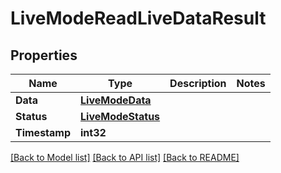 # LiveModeReadLiveDataResult

## Properties

Name | Type | Description | Notes
------------ | ------------- | ------------- | -------------
**Data** | [**LiveModeData**](live_mode_data.md) |  | 
**Status** | [**LiveModeStatus**](live_mode_status.md) |  | 
**Timestamp** | **int32** |  | 

[[Back to Model list]](../README.md#documentation-for-models) [[Back to API list]](../README.md#documentation-for-api-endpoints) [[Back to README]](../README.md)


